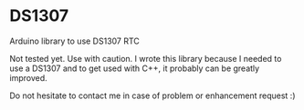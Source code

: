 # DS1307
Arduino library to use DS1307 RTC

Not tested yet. Use with caution.
I wrote this library because I needed to use a DS1307 and to get used with C++, it probably can be greatly improved.

Do not hesitate to contact me in case of problem or enhancement request :)
